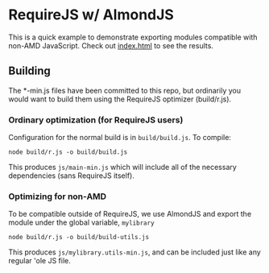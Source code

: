 # RequireJS w/ AlmondJS

This is a quick example to demonstrate exporting modules compatible with non-AMD JavaScript.  Check out [index.html](https://rawgit.com/bryanjglass/potential-octo-spice/master/index.html) to see the results.

## Building

The *-min.js files have been committed to this repo, but ordinarily you would want to build them using the RequireJS optimizer (build/r.js).

### Ordinary optimization (for RequireJS users)

Configuration for the normal build is in `build/build.js`. To compile:

`node build/r.js -o build/build.js`

This produces `js/main-min.js` which will include all of the necessary dependencies (sans RequireJS itself).

### Optimizing for non-AMD

To be compatible outside of RequireJS, we use AlmondJS and export the module under the global variable, `mylibrary`

`node build/r.js -o build/build-utils.js`

This produces `js/mylibrary.utils-min.js`, and can be included just like any regular 'ole JS file.
